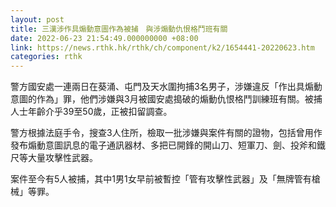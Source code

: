 ```yaml
---
layout: post
title: 三漢涉作具煽動意圖作為被捕　與涉煽動仇恨格鬥班有關
date: 2022-06-23 21:54:49.000000000 +08:00
link: https://news.rthk.hk/rthk/ch/component/k2/1654441-20220623.htm
categories: rthk
---
```


警方國安處一連兩日在葵涌、屯門及天水圍拘捕3名男子，涉嫌違反「作出具煽動意圖的作為」罪，他們涉嫌與3月被國安處搗破的煽動仇恨格鬥訓練班有關。被捕人士年齡介乎39至50歲，正被扣留調查。

警方根據法庭手令，搜查3人住所，檢取一批涉嫌與案件有關的證物，包括曾用作發布煽動意圖訊息的電子通訊器材、多把已開鋒的開山刀、短軍刀、劍、投斧和鐵尺等大量攻擊性武器。

案件至今有5人被捕，其中1男1女早前被暫控「管有攻擊性武器」及「無牌管有槍械」等罪。

